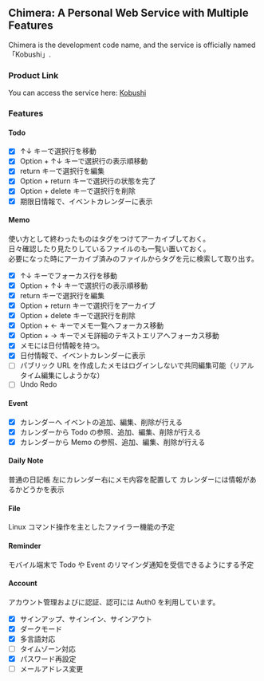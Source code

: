 ## Chimera: A Personal Web Service with Multiple Features

Chimera is the development code name, and the service is officially named 「Kobushi」.

### Product Link

You can access the service here: [Kobushi](https://kobushi.fly.dev)

### Features

#### Todo

- [x] ↑↓ キーで選択行を移動
- [x] Option + ↑↓ キーで選択行の表示順移動
- [x] return キーで選択行を編集
- [x] Option + return キーで選択行の状態を完了
- [x] Option + delete キーで選択行を削除
- [x] 期限日情報で、イベントカレンダーに表示

#### Memo

使い方として終わったものはタグをつけてアーカイブしておく。<br>
日々確認したり見たりしているファイルのも一覧い置いておく。<br>
必要になった時にアーカイブ済みのファイルからタグを元に検索して取り出す。

- [x] ↑↓ キーでフォーカス行を移動
- [x] Option + ↑↓ キーで選択行の表示順移動
- [x] return キーで選択行を編集
- [x] Option + return キーで選択行をアーカイブ
- [x] Option + delete キーで選択行を削除
- [x] Option + ← キーでメモ一覧へフォーカス移動
- [x] Option + → キーでメモ詳細のテキストエリアへフォーカス移動
- [x] メモには日付情報を持つ。
- [x] 日付情報で、イベントカレンダーに表示
- [ ] パブリック URL を作成したメモはログインしないで共同編集可能（リアルタイム編集にしようかな）
- [ ] Undo Redo

#### Event

- [x] カレンダーへ イベントの追加、編集、削除が行える
- [x] カレンダーから Todo の参照、追加、編集、削除が行える
- [x] カレンダーから Memo の参照、追加、編集、削除が行える

#### Daily Note

普通の日記帳
左にカレンダー右にメモ内容を配置して
カレンダーには情報があるかどうかを表示

#### File

Linux コマンド操作を主としたファイラー機能の予定

#### Reminder

モバイル端末で Todo や Event のリマインダ通知を受信できるようにする予定

#### Account

アカウント管理およびに認証、認可には Auth0 を利用しています。

- [x] サインアップ、サインイン、サインアウト
- [x] ダークモード
- [x] 多言語対応
- [ ] タイムゾーン対応
- [x] パスワード再設定
- [ ] メールアドレス変更
